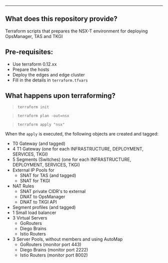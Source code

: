 ---
## What does this repository provide?
Terraform scripts that prepares the NSX-T environment for deploying OpsManager, TAS and TKGI

## Pre-requisites:
* Use terraform 0.12.xx
* Prepare the hosts
* Deploy the edges and edge cluster
* Fill in the details in `terraform.tfvars`

## What happens upon terraforming?

> `terraform init`

> `terraform plan -out=nsx`

> `terraform apply "nsx"`

When the `apply` is executed, the following objects are created and tagged:

- T0 Gateway (and tagged)
- 4 T1 Gateway (one for each INFRASTRUCTURE, DEPLOYMENT, SERVICES, TKGI)
- 5 Segments (Switches) (one for each INFRASTRUCTURE, DEPLOYMENT, SERVICES, TKGI)
- External IP Pools for
  - SNAT for TAS (and tagged)
  - SNAT for TKGI
- NAT Rules
  - SNAT private CIDR's to external
  - DNAT to OpsManager
  - DNAT to TKGI API
- Segment profiles (and tagged)
- 1 Small load balancer
- 3 Virtual Servers
  - GoRouters
  - Diego Brains
  - Istio Routers
- 3 Server Pools, without members and using AutoMap
  - GoRouters (monitor port 443)
  - Diego Brains (monitor port 2222)
  - Istio Routers (monitor port 8002)